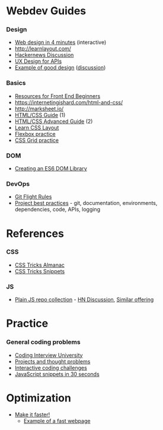 # Webdev Guides

### Design
- [Web design in 4 minutes](http://jgthms.com/web-design-in-4-minutes/) (interactive)
- http://learnlayout.com/
- [Hackernews Discussion](https://news.ycombinator.com/item?id=15328992)
- [UX Design for APIs](https://blog.keras.io/user-experience-design-for-apis.html)
- [Example of good design](https://www.leejamesrobinson.com/blog/how-stripe-designs-beautiful-websites/) ([discussion](https://news.ycombinator.com/item?id=15838270))

### Basics
- [Resources for Front End Beginners](https://github.com/thedaviddias/Resources-Front-End-Beginner)
- https://internetingishard.com/html-and-css/
- http://marksheet.io/
- [HTML/CSS Guide](https://learn.shayhowe.com/html-css/) (1)
- [HTML/CSS Advanced Guide](https://learn.shayhowe.com/advanced-html-css/) (2)
- [Learn CSS Layout](http://jgthms.com/web-design-in-4-minutes/)
- [Flexbox practice](http://flexboxfroggy.com/)
- [CSS Grid practice](http://cssgridgarden.com/)

### DOM
- [Creating an ES6 DOM Library](https://www.ericponto.com/blog/2014/10/05/es6-dom-library/)

### DevOps
- [Git Flight Rules](https://github.com/k88hudson/git-flight-rules)
- [Project best practices](https://github.com/wearehive/project-guidelines) - git, documentation, environments, dependencies, code, APIs, logging

# References

### CSS
- [CSS Tricks Almanac](https://css-tricks.com/almanac/)
- [CSS Tricks Snippets](https://css-tricks.com/snippets/css/)

### JS
- [Plain JS repo collection](https://plainjs.com/) - [HN Discussion](https://news.ycombinator.com/item?id=15330864), [Similar offering](http://vanilla-js.com/)

# Practice

### General coding problems
- [Coding Interview University](https://github.com/jwasham/coding-interview-university)
- [Projects and thought problems](https://github.com/karan/Projects)
- [Interactive coding challenges](https://github.com/donnemartin/interactive-coding-challenges)
- [JavaScript snippets in 30 seconds](https://github.com/Chalarangelo/30-seconds-of-code)

# Optimization
- [Make it faster!](https://varvy.com/pagespeed/)
    - [Example of a fast webpage](https://varvy.com/pagespeed/wicked-fast.html)
